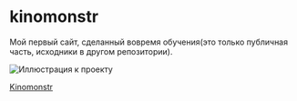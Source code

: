 # kinomonstr
Мой первый сайт, сделанный вовремя обучения(это только публичная часть, исходники в другом репозитории).

![Иллюстрация к проекту](https://pepasso.github.io/kinomonstr/kinom.png)

[Kinomonstr](https://pepasso.github.io/kinomonstr/%D0%BA%D0%B8%D0%BD%D0%BE%D0%BC%D0%BE%D0%BD%D1%81%D1%82%D1%80%20bootstrap/%D0%BA%D0%B8%D0%BD%D0%BE%D0%BC%D0%BE%D0%BD%D1%81%D1%82%D1%80/index.html)
